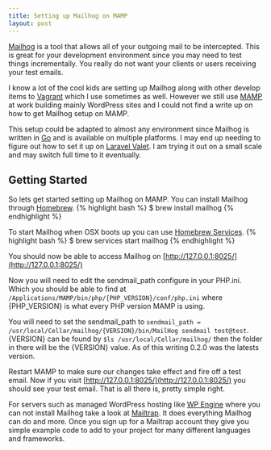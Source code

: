 ```yaml
---
title: Setting up Mailhog on MAMP
layout: post
---
```

[Mailhog](https://github.com/mailhog/MailHog) is a tool that allows all of your outgoing mail to be intercepted. This is great for your development environment since you may need to test things incrementally. You really do not want your clients or users receiving your test emails.

I know a lot of the cool kids are setting up Mailhog along with other develop items to [Vagrant](https://www.vagrantup.com/) which I use sometimes as well. However we still use [MAMP](https://www.mamp.info/) at work building mainly WordPress sites and I could not find a write up on how to get Mailhog setup on MAMP.

This setup could be adapted to almost any environment since Mailhog is written in [Go](https://golang.org/) and is available on multiple platforms. I may end up needing to figure out how to set it up on [Laravel Valet](https://laravel.com/docs/valet). I am trying it out on a small scale and may switch full time to it eventually.

## Getting Started
So lets get started setting up Mailhog on MAMP. You can install Mailhog through [Homebrew](http://brew.sh/).
{% highlight bash %}
$ brew install mailhog
{% endhighlight %}

To start Mailhog when OSX boots up you can use [Homebrew Services](https://github.com/Homebrew/homebrew-services).
{% highlight bash %}
$ brew services start mailhog
{% endhighlight %}

You should now be able to access Mailhog on [http://127.0.0.1:8025/](http://127.0.0.1:8025/)

Now you will need to edit the sendmail_path configure in your PHP.ini. Which you should be able to find at `/Applications/MAMP/bin/php/{PHP_VERSION}/conf/php.ini` where {PHP_VERSION} is what every PHP version MAMP is using.

You will need to set the sendmail_path to `sendmail_path = /usr/local/Cellar/mailhog/{VERSION}/bin/MailHog sendmail test@test`. {VERSION} can be found by `$ls /usr/local/Cellar/mailhog/` then the folder in there will be the {VERSION} value. As of this writing 0.2.0 was the latests version.

Restart MAMP to make sure our changes take effect and fire off a test email. Now if you visit [http://127.0.0.1:8025/](http://127.0.0.1:8025/) you should see your test email. That is all there is, pretty simple right.

For servers such as managed WordPress hosting like [WP Engine](https://wpengine.com/) where you can not install Mailhog take a look at [Mailtrap](https://mailtrap.io/). It does everything Mailhog can do and more. Once you sign up for a Mailtrap account they give you simple example code to add to your project for many different languages and frameworks.
